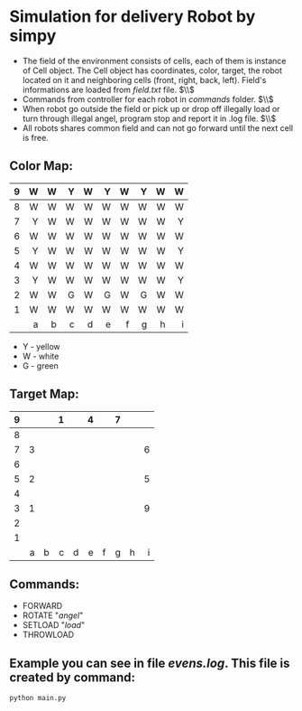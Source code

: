 # Simulation for delivery Robot by simpy
* The field of the environment consists of cells, each of them is instance of Cell object. The Cell object has coordinates, color, target, the robot located on it and neighboring cells (front, right, back, left). Field's informations are loaded from _field.txt_ file. $\\$
* Commands from controller for each robot in _commands_ folder. $\\$
* When robot go outside the field or pick up or drop off illegally load or turn through illegal angel, program stop and report it in .log file. $\\$
* All robots shares common field and can not go forward until the next cell is free.
## Color Map:
| 9 |   W |    W |    Y |    W |    Y |    W |    Y |    W |    W |   
|:---------:|--:|--:|--:|--:|--:|--:|--:|--:|--:|
| 8 |   W |    W |    W |    W |    W |    W |    W |    W |    W |    
| 7 |   Y |    W |    W |    W |    W |    W |    W |    W |    Y |    
| 6 |   W |    W |    W |    W |    W |    W |    W |    W |    W |     
| 5 |   Y |    W |    W |    W |    W |    W |    W |    W |    Y |    
| 4 |   W |    W |    W |    W |    W |    W |    W |    W |    W |   
| 3 |   Y |    W |    W |    W |    W |    W |    W |    W |    Y |   
| 2 |   W |    W |    G |    W |    G |    W |    G |    W |    W |   
| 1 |   W |    W |    W |    W |    W |    W |    W |    W |    W |   
|   |   a |    b |    c |    d |    e |    f |    g |    h |    i | 
- Y - yellow
- W - white
- G - green

## Target Map:
| 9 |    |     |    1 |    |    4 |     |    7 |     |     |   
|:---------:|--:|--:|--:|--:|--:|--:|--:|--:|--:|
| 8 |    |     |      |    |      |     |      |     |     |     
| 7 |  3 |     |      |    |      |     |      |     |  6  |     
| 6 |    |     |      |    |      |     |      |     |     |       
| 5 |  2 |     |      |    |      |     |      |     |  5  |         
| 4 |    |     |      |    |      |     |      |     |     |       
| 3 |  1 |     |      |    |      |     |      |     |  9  |        
| 2 |    |     |      |    |      |     |      |     |     |      
| 1 |    |     |      |    |      |     |      |     |     |       
|   |  a  |  b   |  c    | d   |   e   |  f   |   g   |  h   |  i   |       
            
## Commands:
- FORWARD
- ROTATE "_angel_"
- SETLOAD "_load_"
- THROWLOAD

## Example you can see in file _evens.log_. This file is created by command:
``` bash
python main.py 
```